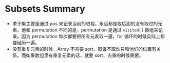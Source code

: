 # Subsets Summary
* 求子集主要是通过 pos 来记录当前的进程，永远都是取后面的没有取过的元素。他和 permutation 不同的是，permutation 是通过 `visited[]` 数组来记录。因为 permutation 每次都要把所有元素取一遍，for 循环的时候实际上都要经历一遍。
* 没有重复元素的时候，Array 不需要 sort，取谁不取谁只和他们的位置有关系。而如果数组里有重复元素的话，就要 sort，去重的时候需要。
